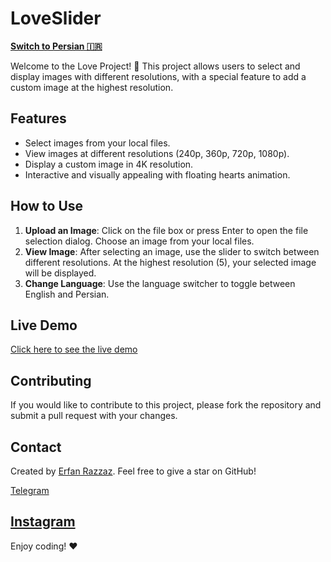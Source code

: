 # LoveSlider

[**Switch to Persian 🇮🇷**](README_FA.md)

Welcome to the Love Project! 🎉 This project allows users to select and display images with different resolutions, with a special feature to add a custom image at the highest resolution.

## Features

- Select images from your local files.
- View images at different resolutions (240p, 360p, 720p, 1080p).
- Display a custom image in 4K resolution.
- Interactive and visually appealing with floating hearts animation.

## How to Use

1. **Upload an Image**: Click on the file box or press Enter to open the file selection dialog. Choose an image from your local files.
2. **View Image**: After selecting an image, use the slider to switch between different resolutions. At the highest resolution (5), your selected image will be displayed.
3. **Change Language**: Use the language switcher to toggle between English and Persian.

## Live Demo

[Click here to see the live demo](https://your-live-demo-link.com)

## Contributing

If you would like to contribute to this project, please fork the repository and submit a pull request with your changes.

## Contact

Created by [Erfan Razzaz](https://github.com/erfanrazzaz). Feel free to give a star on GitHub!

[Telegram](https://t.me/erfan_razzaz)

[Instagram](https://instagram.com/erfan.razzaz)
---

Enjoy coding! ❤️